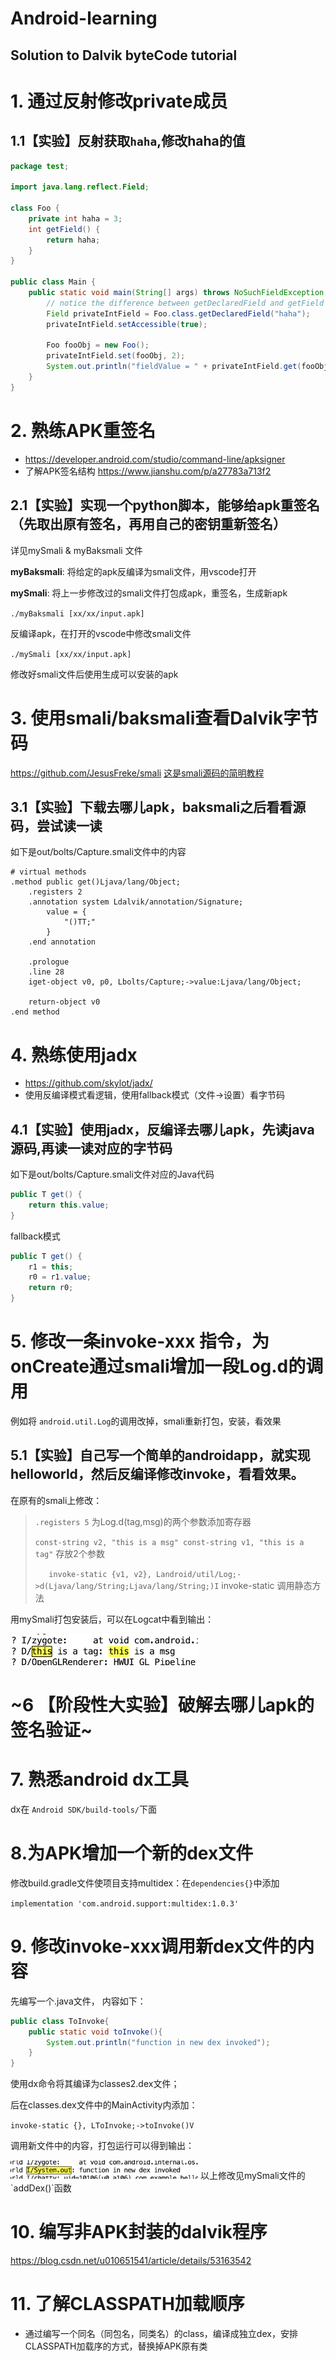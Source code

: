 # Android-learning
## Solution to Dalvik byteCode tutorial
# 1. 通过反射修改private成员

## 1.1【实验】反射获取`haha`,修改haha的值

```Java
package test;

import java.lang.reflect.Field;

class Foo {
    private int haha = 3;
    int getField() {
        return haha;
    }
}

public class Main {
    public static void main(String[] args) throws NoSuchFieldException, IllegalAccessException {
        // notice the difference between getDeclaredField and getField
        Field privateIntField = Foo.class.getDeclaredField("haha");
        privateIntField.setAccessible(true);

        Foo fooObj = new Foo();
        privateIntField.set(fooObj, 2);
        System.out.println("fieldValue = " + privateIntField.get(fooObj));
    }
}
```

# 2. 熟练APK重签名
* https://developer.android.com/studio/command-line/apksigner
* 了解APK签名结构 https://www.jianshu.com/p/a27783a713f2

## 2.1【实验】实现一个python脚本，能够给apk重签名（先取出原有签名，再用自己的密钥重新签名）
详见mySmali & myBaksmali 文件

**myBaksmali**: 将给定的apk反编译为smali文件，用vscode打开

**mySmali**: 将上一步修改过的smali文件打包成apk，重签名，生成新apk

`./myBaksmali [xx/xx/input.apk]`

反编译apk，在打开的vscode中修改smali文件

`./mySmali [xx/xx/input.apk]`

修改好smali文件后使用生成可以安装的apk

# 3. 使用smali/baksmali查看Dalvik字节码
https://github.com/JesusFreke/smali
[这是smali源码的简明教程](https://www.52pojie.cn/thread-395689-1-1.html)

## 3.1【实验】下载去哪儿apk，baksmali之后看看源码，尝试读一读
如下是out/bolts/Capture.smali文件中的内容

```smali
# virtual methods
.method public get()Ljava/lang/Object;
    .registers 2
    .annotation system Ldalvik/annotation/Signature;
        value = {
            "()TT;"
        }
    .end annotation

    .prologue
    .line 28
    iget-object v0, p0, Lbolts/Capture;->value:Ljava/lang/Object;

    return-object v0
.end method
```


# 4. 熟练使用jadx
* https://github.com/skylot/jadx/
* 使用反编译模式看逻辑，使用fallback模式（文件->设置）看字节码
  
## 4.1【实验】使用jadx，反编译去哪儿apk，先读java源码,再读一读对应的字节码

如下是out/bolts/Capture.smali文件对应的Java代码
```Java
public T get() {
    return this.value;
}
```
fallback模式
```Java
public T get() {
    r1 = this;
    r0 = r1.value;
    return r0;
}
```
# 5. 修改一条invoke-xxx 指令，为onCreate通过smali增加一段Log.d的调用
例如将 `android.util.Log`的调用改掉，smali重新打包，安装，看效果

## 5.1【实验】自己写一个简单的androidapp，就实现helloworld，然后反编译修改invoke，看看效果。
在原有的smali上修改：

> `.registers 5`
> 为Log.d(tag,msg)的两个参数添加寄存器
> 
> `const-string v2, "this is a msg"
    const-string v1, "this is a tag"`
>   存放2个参数
> 
>`    invoke-static {v1, v2}, Landroid/util/Log;->d(Ljava/lang/String;Ljava/lang/String;)I
`
> invoke-static 调用静态方法

用mySmali打包安装后，可以在Logcat中看到输出：


<img src="Log.d.png" height="50" width="300">

# ~6 【阶段性大实验】破解去哪儿apk的签名验证~


# 7. 熟悉android dx工具
dx在 `Android SDK/build-tools/`下面

# 8.为APK增加一个新的dex文件 
修改build.gradle文件使项目支持multidex：在`dependencies{}`中添加

`implementation 'com.android.support:multidex:1.0.3'`
# 9. 修改invoke-xxx调用新dex文件的内容
先编写一个.java文件， 内容如下：
```java
public class ToInvoke{
    public static void toInvoke(){
        System.out.println("function in new dex invoked");
    }
}
```
使用dx命令将其编译为classes2.dex文件；

后在classes.dex文件中的MainActivity内添加：

`invoke-static {}, LToInvoke;->toInvoke()V`

调用新文件中的内容，打包运行可以得到输出：

<img src="newdex.png" height="30" width="300">
以上修改见mySmali文件的`addDex()`函数

# 10. 编写非APK封装的dalvik程序
https://blog.csdn.net/u010651541/article/details/53163542

# 11. 了解CLASSPATH加载顺序
* 通过编写一个同名（同包名，同类名）的class，编译成独立dex，安排CLASSPATH加载序的方式，替换掉APK原有类